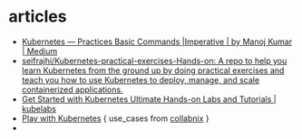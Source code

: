 # articles

- [Kubernetes — Practices Basic Commands |Imperative | by Manoj Kumar | Medium](https://manoj777.medium.com/kubernetes-practices-basic-commands-c460bf827e0a)
- [seifrajhi/Kubernetes-practical-exercises-Hands-on: A repo to help you learn Kubernetes from the ground up by doing practical exercises and teach you how to use Kubernetes to deploy, manage, and scale containerized applications.](https://github.com/seifrajhi/Kubernetes-practical-exercises-Hands-on)
- [Get Started with Kubernetes Ultimate Hands-on Labs and Tutorials | kubelabs](https://collabnix.github.io/kubelabs/)
- [Play with Kubernetes](https://labs.play-with-k8s.com/) { use_cases from [collabnix](https://collabnix.github.io/kubelabs/kube101.html) }
- 
